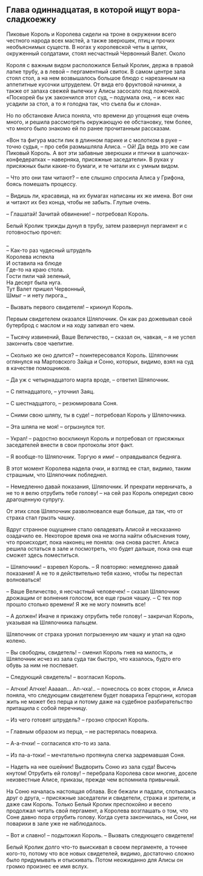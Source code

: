 ## Глава одиннадцатая, в которой ищут вора-сладкоежку

Пиковые Король и Королева сидели на троне в окружении всего честного народа всех мастей, а также зверюшек, птиц и прочих необъяснимых существ. В ногах у королевской четы в цепях, окруженный солдатами, стоял несчастный Червонный Валет. Около

Короля с важным видом расположился Белый Кролик, держа в правой лапке трубу, а в левой – пергаментный свиток. В самом центре зала стоял стол, а на нем возвышалось большое блюдо с нарезанным на аппетитные кусочки штруделем. От вида его фруктовой начинки, а также от запаха свежей выпечки у Алисы засосало под ложечкой. «Поскорей бы уж закончился этот суд, – подумала она, – и всех нас усадили за стол, а то я голодна так, что съела бы и слона».

Но по обстановке Алиса поняла, что времени до угощения еще очень много, и решила рассмотреть окружающую ее обстановку, тем более, что много было знакомо ей по ранее прочитанным рассказам.

«Вон та фигура масти пик в длинном парике и с молотком в руке – точно судья, – про себя размышляла Алиса. – Ой! Да ведь это же сам Пиковый Король. А вот эти забавные зверюшки и птички в шапочках-конфедератках – наверняка, присяжные заседатели». В руках у присяжных были какие-то бумаги, и те читали их с умным видом.

– Что это они там читают? – еле слышно спросила Алиса у Грифона, боясь помешать процессу.

– Видишь ли, красавица, на их бумагах написаны их же имена. Вот они и читают их без конца, чтобы не забыть. Глупые очень.

– Глашатай! Зачитай обвинение! – потребовал Король.

Белый Кролик трижды дунул в трубу, затем развернул пергамент и с готовностью прочел:

_  
– Как-то раз чудесный штрудель  
Королева испекла  
И оставила на блюде  
Где-то на краю стола.  
Гости пили чай зеленый,  
На десерт была нуга.  
Тут Валет пришел Червонный,  
Шмыг – и нету пирога._

– Вызвать первого свидетеля! – крикнул Король.

Первым свидетелем оказался Шляпочник. Он как раз дожевывал свой бутерброд с маслом и на ходу запивал его чаем.

– Тысячу извинений, Ваше Величество, – сказал он, чавкая, – я не успел закончить свое чаепитие.

– Сколько же оно длится? – поинтересовался Король. Шляпочник оглянулся на Мартовского Зайца и Соню, которых, видимо, взял на суд в качестве помощников.

– Да уж с четырнадцатого марта вроде, – ответил Шляпочник.

– С пятнадцатого, – уточнил Заяц.

– С шестнадцатого, – резюмировала Соня.

– Сними свою шляпу, ты в суде! – потребовал Король у Шляпочника.

– Эта шляпа не моя! – огрызнулся тот.

– Украл! – радостно воскликнул Король и потребовал от присяжных заседателей внести в свои протоколы этот факт.

– Я вообще-то Шляпочник. Торгую я ими! – оправдывался бедняга.

В этот момент Королева надела очки, и взгляд ее стал, видимо, таким страшным, что Шляпочник побледнел.

– Немедленно давай показания, Шляпочник. И прекрати нервничать, а не то я велю отрубить тебе голову! – на сей раз Король опередил свою драгоценную супругу.

От этих слов Шляпочник разволновался еще больше, да так, что от страха стал грызть чашку.

Вдруг странное ощущение стало овладевать Алисой и несказанно озадачило ее. Некоторое время она не могла найти объяснения тому, что происходит, пока наконец не поняла: она снова растет. Алиса решила остаться в зале и посмотреть, что будет дальше, пока она еще сможет здесь поместиться.

– Шляпочник! – взревел Король. – Я повторяю: немедленно давай показания! А не то я действительно тебя казню, чтобы ты перестал волноваться!

– Ваше Величество, я несчастный человечек! – сказал Шляпочник дрожащим от волнения голосом, все еще грызя чашку. – С тех пор прошло столько времени! Я же не могу помнить все!

– А должен! Иначе я прикажу отрубить тебе голову! – закричал Король, указывая на Шляпочника пальцем.

Шляпочник от страха уронил погрызенную им чашку и упал на одно колено.

– Вы свободны, свидетель! – сменил Король гнев на милость, и Шляпочник исчез из зала суда так быстро, что казалось, будто его обувь за ним не поспевает.

– Следующий свидетель! – возгласил Король.

– Апчхи! Апчхе! Ааааап... Ап-чха!.. – понеслось со всех сторон, и Алиса поняла, что следующим свидетелем будет повариха Герцогини, которая жить не может без перца и потому даже на судебное разбирательство притащила с собой перечницу.

– Из чего готовят штрудель? – грозно спросил Король.

– Главным образом из перца, – не растерялась повариха.

– А-а-пчхи! – согласился кто-то из зала.

– Из па-а-токи! – мечтательно протянула слегка задремавшая Соня.

– Надеть на нее ошейник! Выдворить Соню из зала суда! Высечь кнутом! Отрубить ей голову! – перебрала Королева свои многие, доселе неизвестные Алисе, приказы, прежде чем вспомнила привычный.

На Соню началась настоящая облава. Все бежали и падали, спотыкаясь друг о друга, – присяжные заседатели и свидетели, стража и зрители, и даже сам Король. Только Белый Кролик преспокойно и весело продолжал читать свой пергамент, а Королева возглашать о том, что Соне давно пора отрубить голову. Когда суета закончилась, ни Сони, ни поварихи в зале уже не наблюдалось.

– Вот и славно! – подытожил Король. – Вызвать следующего свидетеля!

Белый Кролик долго что-то выискивал в своем пергаменте, а точнее кого-то, потому что все новых свидетелей, видимо, достаточно сложно было придумывать и отыскивать. Потом неожиданно для Алисы он громко произнес ее имя вслух.